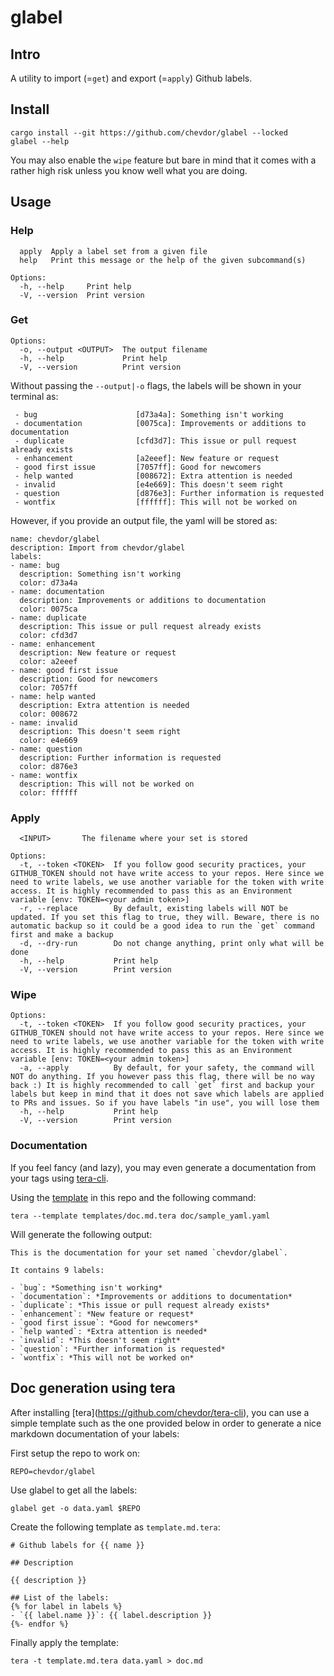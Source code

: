 # glabel

## Intro

A utility to import (=`get`) and export (=`apply`) Github labels.

## Install

    cargo install --git https://github.com/chevdor/glabel --locked
    glabel --help

You may also enable the `wipe` feature but bare in mind that it comes with a rather high risk unless you know well what you are doing.

## Usage

### Help

      apply  Apply a label set from a given file
      help   Print this message or the help of the given subcommand(s)

    Options:
      -h, --help     Print help
      -V, --version  Print version

### Get

    Options:
      -o, --output <OUTPUT>  The output filename
      -h, --help             Print help
      -V, --version          Print version

Without passing the `--output|-o` flags, the labels will be shown in your terminal as:

     - bug                      [d73a4a]: Something isn't working
     - documentation            [0075ca]: Improvements or additions to documentation
     - duplicate                [cfd3d7]: This issue or pull request already exists
     - enhancement              [a2eeef]: New feature or request
     - good first issue         [7057ff]: Good for newcomers
     - help wanted              [008672]: Extra attention is needed
     - invalid                  [e4e669]: This doesn't seem right
     - question                 [d876e3]: Further information is requested
     - wontfix                  [ffffff]: This will not be worked on

However, if you provide an output file, the yaml will be stored as:

    name: chevdor/glabel
    description: Import from chevdor/glabel
    labels:
    - name: bug
      description: Something isn't working
      color: d73a4a
    - name: documentation
      description: Improvements or additions to documentation
      color: 0075ca
    - name: duplicate
      description: This issue or pull request already exists
      color: cfd3d7
    - name: enhancement
      description: New feature or request
      color: a2eeef
    - name: good first issue
      description: Good for newcomers
      color: 7057ff
    - name: help wanted
      description: Extra attention is needed
      color: 008672
    - name: invalid
      description: This doesn't seem right
      color: e4e669
    - name: question
      description: Further information is requested
      color: d876e3
    - name: wontfix
      description: This will not be worked on
      color: ffffff

### Apply

      <INPUT>       The filename where your set is stored

    Options:
      -t, --token <TOKEN>  If you follow good security practices, your GITHUB_TOKEN should not have write access to your repos. Here since we need to write labels, we use another variable for the token with write access. It is highly recommended to pass this as an Environment variable [env: TOKEN=<your admin token>]
      -r, --replace        By default, existing labels will NOT be updated. If you set this flag to true, they will. Beware, there is no automatic backup so it could be a good idea to run the `get` command first and make a backup
      -d, --dry-run        Do not change anything, print only what will be done
      -h, --help           Print help
      -V, --version        Print version

### Wipe

    Options:
      -t, --token <TOKEN>  If you follow good security practices, your GITHUB_TOKEN should not have write access to your repos. Here since we need to write labels, we use another variable for the token with write access. It is highly recommended to pass this as an Environment variable [env: TOKEN=<your admin token>]
      -a, --apply          By default, for your safety, the command will NOT do anything. If you however pass this flag, there will be no way back :) It is highly recommended to call `get` first and backup your labels but keep in mind that it does not save which labels are applied to PRs and issues. So if you have labels "in use", you will lose them
      -h, --help           Print help
      -V, --version        Print version

### Documentation

If you feel fancy (and lazy), you may even generate a documentation from your tags using [tera-cli](https://github.com/chevdor/tera-cli).

Using the [template](templates/doc.md.tera) in this repo and the following command:

    tera --template templates/doc.md.tera doc/sample_yaml.yaml

Will generate the following output:

    This is the documentation for your set named `chevdor/glabel`.

    It contains 9 labels:

    - `bug`: *Something isn't working*
    - `documentation`: *Improvements or additions to documentation*
    - `duplicate`: *This issue or pull request already exists*
    - `enhancement`: *New feature or request*
    - `good first issue`: *Good for newcomers*
    - `help wanted`: *Extra attention is needed*
    - `invalid`: *This doesn't seem right*
    - `question`: *Further information is requested*
    - `wontfix`: *This will not be worked on*

## Doc generation using tera

After installing \[tera\](<https://github.com/chevdor/tera-cli>), you can use a simple template such as the one provided below in order to generate a nice markdown documentation of your labels:

First setup the repo to work on:

    REPO=chevdor/glabel

Use glabel to get all the labels:

    glabel get -o data.yaml $REPO

Create the following template as `template.md.tera`:

    # Github labels for {{ name }}

    ## Description

    {{ description }}

    ## List of the labels:
    {% for label in labels %}
    - `{{ label.name }}`: {{ label.description }}
    {%- endfor %}

Finally apply the template:

    tera -t template.md.tera data.yaml > doc.md

